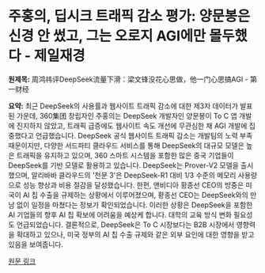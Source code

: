# 주홍의, 딥시크 트래픽 감소 평가: 양문봉은 신경 안 썼고, 그는 오로지 AGI에만 몰두했다 - 제일재경

**원제목:** 周鸿祎评DeepSeek流量下滑：梁文锋没花心思做，他一门心思搞AGI - 第一财经

**요약:** 최근 DeepSeek의 사용률과 웹사이트 트래픽 감소에 대한 제3자 데이터가 발표된 가운데, 360集团 창립자인 주홍의는 DeepSeek 개발자인 양문봉이 To C 앱 개발에 진지하지 않았고, 트래픽 급증에도 웹사이트 속도 개선에 무관심한 채 AGI 개발에 집중했다고 언급했습니다. DeepSeek 공식 웹사이트 트래픽 감소는 개발팀의 노력 부족 때문이지만, 다양한 서드파티 클라우드 서비스를 통해 DeepSeek의 대규모 모델은 높은 트래픽을 유지하고 있으며, 360 스마트 시스템을 포함한 많은 중국 기업들이 DeepSeek를 기반 모델로 활용하고 있습니다.  DeepSeek는 Prover-V2 모델을 출시했으며,  알리바바 클라우드의 '천문 3'은 DeepSeek-R1 대비 1/3 수준의 메모리 사용량으로 성능 향상과 비용 절감을 달성했습니다.  한편, 앤비디아 황종선 CEO의 방중은 미국이 AI 칩 수출을 규제하는 상황에서 이루어졌으며,  황종선 CEO는 DeepSeek와의 만남 없이 일정을 마쳤다는 정보가 확인되었습니다.  이러한 상황은 DeepSeek을 포함한 AI 기업들의 향후 AI 칩 확보에 어려움을 예상케 합니다.  대학의 교육 방식 변화 필요성도 언급되었습니다.  결론적으로, DeepSeek은 To C 시장보다는 B2B 시장에서 영향력을 확대하고 있으나,  미국 정부의 AI 칩 수출 규제와 같은 외부 요인에 대한 영향을 받고 있음을 보여줍니다.

[원문 링크](https://www.yicai.com/news/102737274.html)
